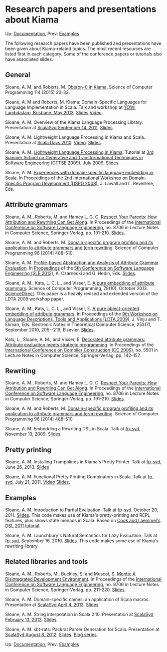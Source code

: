 # Research papers and presentations about Kiama

Up: [Documentation](index), Prev: [Examples](Examples)

The following research papers have been published and presentations have been given about Kiama-related topics. The most recent resources are listed first in each category. Some of the conference papers or tutorials also have associated slides.

## General

Sloane, A. M. and Roberts, M. [Oberon-0 in Kiama](http://www.sciencedirect.com/science/article/pii/S0167642315003032). Science of Computer Programming 114 (2015) 20-32.

Sloane, A. M and Roberts, M. Kiama: Domain-Specific Languages for Language Implementation in Scala. Talk and workshop at [YOW! LambdaJam, Brisbane, May 2013](http://www.yowconference.com.au/lambdajam/index.html). [Slides](https://speakerdeck.com/inkytonik/kiama-domain-specific-languages-for-language-implementation-in-scala) [Video](http://www.youtube.com/watch?v=eDlYT3DOM0s).

Sloane, A. M. Overview of the Kiama Language Processing Library. Presentation at [ScalaSyd September 14, 2011](http://www.meetup.com/scalasyd/events/28797911/). [Slides](https://speakerdeck.com/inkytonik/overview-of-the-kiama-language-processing-library).

Sloane, A. M. Lightweight Language Processing in Kiama and Scala.  Presentation at [Scala Days 2010](http://days2010.scala-lang.org/). [Video](http://days2010.scala-lang.org/node/138/145/15-4-E%20-%20Kiama%20-%20Sloane.mp4). [Slides](https://speakerdeck.com/inkytonik/lightweight-language-processing-in-kiama-and-scala).

Sloane, A. M. [Lightweight Language Processing in Kiama](http://link.springer.com/chapter/10.1007/978-3-642-18023-1_12).  Tutorial at [3rd Summer School on Generative and Transformational Techniques in Software Engineering (GTTSE 2009)](http://gttse.wikidot.com/2009), July 2009. [Slides](https://speakerdeck.com/inkytonik/lightweight-language-processing-in-kiama).

Sloane, A. M. [Experiences with domain-specific language embedding in Scala](papers/dspd08.pdf). In Proceedings of the [2nd International Workshop on Domain-Speciﬁc Program Development (DSPD 2008)](http://www.labri.fr/perso/reveille/DSPD/2008/), J. Lawall and L. Reveillere, Eds.

## Attribute grammars

Sloane, A. M., Roberts, M. and Hamey L. G. C. [Respect Your Parents: How Attribution and Rewriting Can Get Along](http://link.springer.com/chapter/10.1007/978-3-319-11245-9_11). In Proceedings of the [International Conference on Software Language Engineering](http://link.springer.com/book/10.1007/978-3-319-11245-9), no. 8706 in Lecture Notes in Computer Science, Springer-Verlag, pp. 191-210. [Slides](https://speakerdeck.com/inkytonik/respect-your-parents-how-attribution-and-rewriting-can-get-along).

Sloane, A. M. and Roberts, M. [Domain-specific program profiling and its application to attribute grammars and term rewriting](http://www.sciencedirect.com/science/article/pii/S0167642314000628).  Science of Computer Programming 96 (2014) 488-510.

Sloane, A. M. [Profile-based Abstraction and Analysis of Attribute Grammar Evaluation](papers/SLE12.pdf). In [Proceedings](http://link.springer.com/chapter/10.1007%2F978-3-642-36089-3_3#) of the [5th Conference on Software Language Engineering (SLE 2012)](http://planet-sl.org/sle2012), K. Czarnecki and G. Hedin, Eds. [Slides](https://speakerdeck.com/inkytonik/profile-based-abstraction-and-analysis-of-attribute-grammar-evaluation).

Sloane, A. M., Kats, L. C. L., and Visser, E. [A pure embedding of attribute grammars](papers/SCP13.pdf). Science of Computer Programming, 78(10), October 2013. [ScienceDirect](http://dx.doi.org/10.1016/j.scico.2011.11.005). This paper is a heavily revised and extended version of the LDTA 2009 workshop paper.

Sloane, A. M., Kats, L. C. L., and Visser, E. [A pure object-oriented embedding of attribute grammars](papers/LDTA09.pdf). In Proceedings of the [9th Workshop on Language Descriptions, Tools and Applications (LDTA 2009)](http://ldta.info/), J. Vinju and T. Ekman, Eds. Electronic Notes in Theoretical Computer Science, 253(7), September 2010, 205--219, Elsevier.  [Slides](https://speakerdeck.com/inkytonik/a-pure-object-oriented-embedding-of-attribute-grammars).

Kats, L., Sloane, A. M., and Visser, E. [Decorated attribute grammars: Attribute evaluation meets strategic programming](papers/cc09.pdf). In Proceedings of the [International Conference on Compiler Construction (CC 2009)](http://www.springerlink.com/content/nx3513j15450/?p=5e78bd327083477caea2aaf4ffe75954&pi=11), no. 5501 in Lecture Notes in Computer Science, Springer-Verlag, pp. 142–157.

## Rewriting

Sloane, A. M., Roberts, M. and Hamey L. G. C. [Respect Your Parents: How Attribution and Rewriting Can Get Along](http://link.springer.com/chapter/10.1007/978-3-319-11245-9_11). In Proceedings of the [International Conference on Software Language Engineering](http://link.springer.com/book/10.1007/978-3-319-11245-9), no. 8706 in Lecture Notes in Computer Science, Springer-Verlag, pp. 191-210. [Slides](https://speakerdeck.com/inkytonik/respect-your-parents-how-attribution-and-rewriting-can-get-along).

Sloane, A. M. and Roberts, M. [Domain-specific program profiling and its application to attribute grammars and term rewriting](http://www.sciencedirect.com/science/article/pii/S0167642314000628).  Science of Computer Programming 96 (2014) 488-510.

Sloane, A. M. Embedding a Rewriting DSL in Scala. Talk at [fp-syd](http://groups.google.com/group/fp-syd), November 19, 2009. [Slides](https://speakerdeck.com/inkytonik/embedding-a-rewriting-dsl-in-scala).

## Pretty printing

Sloane, A. M. Installing Trampolines in Kiama's Pretty Printer. Talk at [fp-syd](http://groups.google.com/group/fp-syd), June 26, 2013. [Slides](https://speakerdeck.com/inkytonik/installing-trampolines-in-kiamas-pretty-printer)

Sloane, A. M. Functional Pretty Printing Combinators in Scala. Talk at [fp-syd](http://groups.google.com/group/fp-syd), July 21, 2011. [Video](http://www.youtube.com/watch?v=81_Jh6XnHxc) [Slides](https://speakerdeck.com/inkytonik/functional-pretty-printer-combinators-in-scala).

## Examples

Sloane, A. M. Introduction to Partial Evaluation. Talk at [fp-syd](http://groups.google.com/group/fp-syd), October 20, 2011. [Slides](https://speakerdeck.com/inkytonik/introduction-to-partial-evaluation). This code makes use of Kiama's pretty-printing and REPL features, plus shows state monads in Scala.  Based on [Cook and Laemmel's DSL 2011 tutorial](http://softlang.uni-koblenz.de/dsl11/).

Sloane, A. M. Launchbury's Natural Semantics for Lazy Evaluation.  Talk at [fp-syd](http://groups.google.com/group/fp-syd), September 16, 2010. [Slides](https://speakerdeck.com/inkytonik/launchburys-natural-semantics-for-lazy-evaluation). This code makes some use of Kiama's rewriting library.

## Related libraries and tools

Sloane, A. M., Roberts, M., Buckley, S. and Muscat, S. [Monto: A Disintegrated Development Environment](http://link.springer.com/chapter/10.1007/978-3-319-11245-9_12). In Proceedings of the [International Conference on Software Language Engineering](http://link.springer.com/book/10.1007/978-3-319-11245-9), no. 8706 in Lecture Notes in Computer Science, Springer-Verlag, pp. 211-220. [Slides](https://speakerdeck.com/inkytonik/monto-a-disintegrated-development-environment).

Sloane, A. M. Domain-specific names: an application of Scala macros. Presentation at [ScalaSyd April 4, 2013](http://www.meetup.com/scalasyd/events/112589712/). [Slides](https://speakerdeck.com/inkytonik/domain-specific-names-an-application-of-scala-macros).

Sloane, A. M. String interpolation in Scala 2.10. Presentation at [ScalaSyd February 13, 2013](http://www.meetup.com/scalasyd/events/100741062/). [Slides](https://speakerdeck.com/inkytonik/string-interpolation-in-scala-2-dot-10).

Sloane, A. M. sbt-rats: Packrat Parser Generation for Scala. Presentation at [ScalaSyd August 8, 2012](http://www.meetup.com/scalasyd/events/75473012/). [Slides](https://speakerdeck.com/inkytonik/sbt-rats-packrat-parser-generation-for-scala). [Blog series](http://hootenannylas.blogspot.com.au/2013/02/string-interpolation-in-scala-210.html).

Up: [Documentation](index), Prev: [Examples](Examples)

